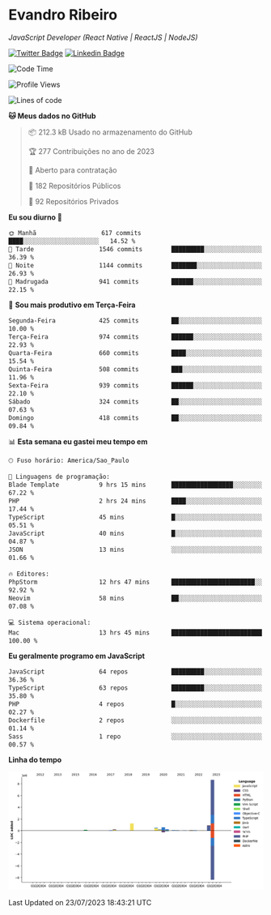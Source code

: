# Evandro **Ribeiro**

*JavaScript Developer (React Native | ReactJS | NodeJS)*

[![Twitter Badge](https://img.shields.io/badge/-@ribeiroevandro-201B2D?style=flat-square&labelColor=201B2D&logo=twitter&logoColor=white&link=https://twitter.com/ribeiroevandro)](https://twitter.com/ribeiroevandro) 
[![Linkedin Badge](https://img.shields.io/badge/-Evandro%20Ribeiro-201B2D?style=flat-square&logo=Linkedin&logoColor=white&link=https://www.linkedin.com/in/ribeiroevandro)](https://www.linkedin.com/in/ribeiroevandro) 


<!--START_SECTION:waka-->
![Code Time](http://img.shields.io/badge/Code%20Time-3%2C299%20hrs%203%20mins-blue)

![Profile Views](http://img.shields.io/badge/Visualizac%C3%B5es%20do%20perfil-2-blue)

![Lines of code](https://img.shields.io/badge/Desde%20o%20Hello%20World%20eu%20escrevi-12.8%20million%20linhas%20de%20c%C3%B3digo-blue)

**🐱 Meus dados no GitHub** 

> 📦 212.3 kB Usado no armazenamento do GitHub 
 > 
> 🏆 277 Contribuições no ano de 2023
 > 
> 💼 Aberto para contratação
 > 
> 📜 182 Repositórios Públicos 
 > 
> 🔑 92 Repositórios Privados 
 > 
**Eu sou diurno 🐤** 

```text
🌞 Manhã                  617 commits         ████░░░░░░░░░░░░░░░░░░░░░   14.52 % 
🌆 Tarde                  1546 commits        █████████░░░░░░░░░░░░░░░░   36.39 % 
🌃 Noite                  1144 commits        ███████░░░░░░░░░░░░░░░░░░   26.93 % 
🌙 Madrugada              941 commits         ██████░░░░░░░░░░░░░░░░░░░   22.15 % 
```
📅 **Sou mais produtivo em Terça-Feira** 

```text
Segunda-Feira            425 commits         ██░░░░░░░░░░░░░░░░░░░░░░░   10.00 % 
Terça-Feira              974 commits         ██████░░░░░░░░░░░░░░░░░░░   22.93 % 
Quarta-Feira             660 commits         ████░░░░░░░░░░░░░░░░░░░░░   15.54 % 
Quinta-Feira             508 commits         ███░░░░░░░░░░░░░░░░░░░░░░   11.96 % 
Sexta-Feira              939 commits         ██████░░░░░░░░░░░░░░░░░░░   22.10 % 
Sábado                   324 commits         ██░░░░░░░░░░░░░░░░░░░░░░░   07.63 % 
Domingo                  418 commits         ██░░░░░░░░░░░░░░░░░░░░░░░   09.84 % 
```


📊 **Esta semana eu gastei meu tempo em** 

```text
🕑︎ Fuso horário: America/Sao_Paulo

💬 Linguagens de programação: 
Blade Template           9 hrs 15 mins       █████████████████░░░░░░░░   67.22 % 
PHP                      2 hrs 24 mins       ████░░░░░░░░░░░░░░░░░░░░░   17.44 % 
TypeScript               45 mins             █░░░░░░░░░░░░░░░░░░░░░░░░   05.51 % 
JavaScript               40 mins             █░░░░░░░░░░░░░░░░░░░░░░░░   04.87 % 
JSON                     13 mins             ░░░░░░░░░░░░░░░░░░░░░░░░░   01.66 % 

🔥 Editores: 
PhpStorm                 12 hrs 47 mins      ███████████████████████░░   92.92 % 
Neovim                   58 mins             ██░░░░░░░░░░░░░░░░░░░░░░░   07.08 % 

💻 Sistema operacional: 
Mac                      13 hrs 45 mins      █████████████████████████   100.00 % 
```

**Eu geralmente programo em JavaScript** 

```text
JavaScript               64 repos            █████████░░░░░░░░░░░░░░░░   36.36 % 
TypeScript               63 repos            █████████░░░░░░░░░░░░░░░░   35.80 % 
PHP                      4 repos             █░░░░░░░░░░░░░░░░░░░░░░░░   02.27 % 
Dockerfile               2 repos             ░░░░░░░░░░░░░░░░░░░░░░░░░   01.14 % 
Sass                     1 repo              ░░░░░░░░░░░░░░░░░░░░░░░░░   00.57 % 
```



**Linha do tempo**

![Lines of Code chart](https://raw.githubusercontent.com/ribeiroevandro/ribeiroevandro/main/assets/bar_graph.png)


 Last Updated on 23/07/2023 18:43:21 UTC
<!--END_SECTION:waka-->
